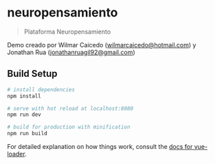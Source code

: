 # neuropensamiento

> Plataforma Neuropensamiento

Demo creado por Wilmar Caicedo (wilmarcaicedo@hotmail.com) y Jonathan Rua (jonathanruagil92@gmail.com)

## Build Setup

``` bash
# install dependencies
npm install

# serve with hot reload at localhost:8080
npm run dev

# build for production with minification
npm run build
```

For detailed explanation on how things work, consult the [docs for vue-loader](http://vuejs.github.io/vue-loader).
